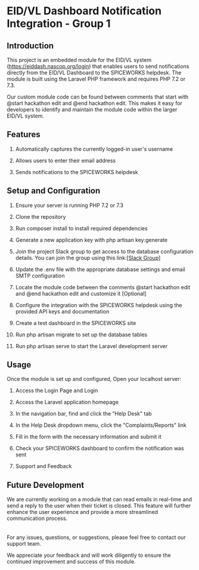 # EID/VL Dashboard Notification Integration - Group 1
## Introduction
This project is an embedded module for the EID/VL system (https://eiddash.nascop.org/login) that enables users to send notifications directly from the EID/VL Dashboard to the SPICEWORKS helpdesk. The module is built using the Laravel PHP framework and requires PHP 7.2 or 7.3.

Our custom module code can be found between comments that start with @start hackathon edit and @end hackathon edit. This makes it easy for developers to identify and maintain the module code within the larger EID/VL system.

## Features
1. Automatically captures the currently logged-in user's username

3. Allows users to enter their email address

5. Sends notifications to the SPICEWORKS helpdesk

## Setup and Configuration

1. Ensure your server is running PHP 7.2 or 7.3

2. Clone the repository

3. Run composer install to install required dependencies

4. Generate a new application key with php artisan key:generate

5. Join the project Slack group to get access to the database configuration details. You can join the group using this link:<a href="https://join.slack.com/t/healthithq/shared_invite/zt-1tsw1361v-jESqdUTCAO2X56xLYaopgw" target="_blank">[Slack Group]</a>


6. Update the .env file with the appropriate database settings and email SMTP configuration

7. Locate the module code between the comments @start hackathon edit and @end hackathon edit and customize it [Optional]

8. Configure the integration with the SPICEWORKS helpdesk using the provided API keys and documentation

9. Create a test dashboard in the SPICEWORKS site

10. Run php artisan migrate to set up the database tables

11. Run php artisan serve to start the Laravel development server


## Usage
Once the module is set up and configured, Open your localhost server:<br>

1. Access the Login Page and Login<br>

3. Access the Laravel application homepage<br>

5. In the navigation bar, find and click the "Help Desk" tab<br>

7. In the Help Desk dropdown menu, click the "Complaints/Reports" link<br>

9. Fill in the form with the necessary information and submit it<br>

11. Check your SPICEWORKS dashboard to confirm the notification was sent<br>

13. Support and Feedback<br>

## Future Development
We are currently working on a module that can read emails in real-time and send a reply to the user when their ticket is closed. This feature will further enhance the user experience and provide a more streamlined communication process.
<br>
<br>
<br>
For any issues, questions, or suggestions, please feel free to contact our support team.

We appreciate your feedback and will work diligently to ensure the continued improvement and success of this module.
